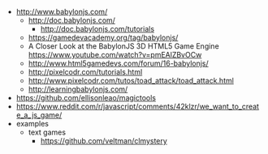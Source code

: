 - http://www.babylonjs.com/
  - http://doc.babylonjs.com/
    - http://doc.babylonjs.com/tutorials
  - https://gamedevacademy.org/tag/babylonjs/
  - A Closer Look at the BabylonJS 3D HTML5 Game Engine https://www.youtube.com/watch?v=pmEAlZBvOCw
  - http://www.html5gamedevs.com/forum/16-babylonjs/
  - http://pixelcodr.com/tutorials.html
  - http://www.pixelcodr.com/tutos/toad_attack/toad_attack.html
  - http://learningbabylonjs.com/
- https://github.com/ellisonleao/magictools
- https://www.reddit.com/r/javascript/comments/42klzr/we_want_to_create_a_js_game/
- examples
  - text games
    - https://github.com/veltman/clmystery
